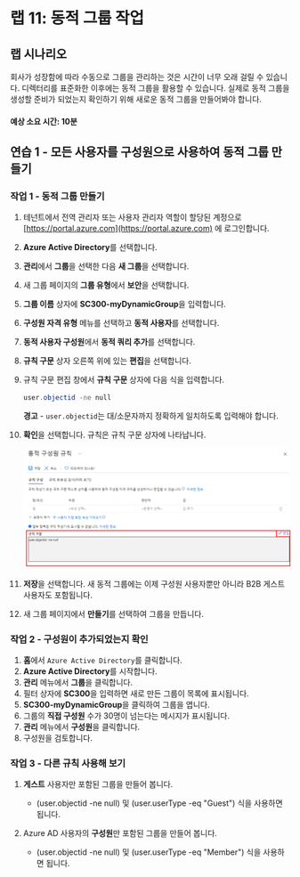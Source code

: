 ﻿---
lab:
    title: '11 - 동적 그룹 작업'
    learning path: '01'
    module: '모듈 03 - 외부 ID 구현 및 관리'
---

# 랩 11: 동적 그룹 작업

## 랩 시나리오

회사가 성장함에 따라 수동으로 그룹을 관리하는 것은 시간이 너무 오래 걸릴 수 있습니다. 디렉터리를 표준화한 이후에는 동적 그룹을 활용할 수 있습니다. 실제로 동적 그룹을 생성할 준비가 되었는지 확인하기 위해 새로운 동적 그룹을 만들어봐야 합니다.

#### 예상 소요 시간: 10분

## 연습 1 - 모든 사용자를 구성원으로 사용하여 동적 그룹 만들기

### 작업 1 - 동적 그룹 만들기

1. 테넌트에서 전역 관리자 또는 사용자 관리자 역할이 할당된 계정으로 [https://portal.azure.com](https://portal.azure.com) 에 로그인합니다.

2. **Azure Active Directory**를 선택합니다.

3. **관리**에서 **그룹**을 선택한 다음 **새 그룹**을 선택합니다.

4. 새 그룹 페이지의 **그룹 유형**에서 **보안**을 선택합니다.

5. **그룹 이름** 상자에 **SC300-myDynamicGroup**을 입력합니다.

6. **구성원 자격 유형** 메뉴를 선택하고 **동적 사용자**를 선택합니다.

7. **동적 사용자 구성원**에서 **동적 쿼리 추가**를 선택합니다.

8. **규칙 구문** 상자 오른쪽 위에 있는 **편집**을 선택합니다.

9. 규칙 구문 편집 창에서 **규칙 구문** 상자에 다음 식을 입력합니다.

    ```powershell
    user.objectid -ne null
    ```

    **경고** - `user.objectid`는 대/소문자까지 정확하게 일치하도록 입력해야 합니다.

10. **확인**을 선택합니다. 규칙은 규칙 구문 상자에 나타납니다.

    ![규칙 구문이 강조 표시된 동적 그룹 구성원 자격 규칙 블레이드를 보여주는 화면 이미지](./media/lp1-mod3-dynamic-group-membership-rule.png)

11. **저장**을 선택합니다. 새 동적 그룹에는 이제 구성원 사용자뿐만 아니라 B2B 게스트 사용자도 포함됩니다.

12. 새 그룹 페이지에서 **만들기**를 선택하여 그룹을 만듭니다.

### 작업 2 - 구성원이 추가되었는지 확인

1. **홈**에서 `Azure Active Directory`를 클릭합니다.
2. **Azure Active Directory**를 시작합니다.
3. **관리** 메뉴에서 **그룹**을 클릭합니다.
4. 필터 상자에 **SC300**을 입력하면 새로 만든 그룹이 목록에 표시됩니다.
5. **SC300-myDynamicGroup**을 클릭하여 그룹을 엽니다.
6. 그룹의 **직접 구성원** 수가 30명이 넘는다는 메시지가 표시됩니다.
7. **관리** 메뉴에서 **구성원**을 클릭합니다.
8. 구성원을 검토합니다.

### 작업 3 - 다른 규칙 사용해 보기

1. **게스트** 사용자만 포함된 그룹을 만들어 봅니다.
   - (user.objectid -ne null) 및 (user.userType -eq "Guest") 식을 사용하면 됩니다.

2. Azure AD 사용자의 **구성원**만 포함된 그룹을 만들어 봅니다.
   - (user.objectid -ne null) 및 (user.userType -eq "Member") 식을 사용하면 됩니다.
